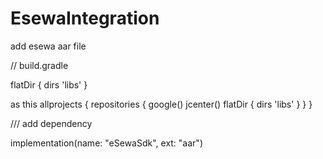 # EsewaIntegration

add esewa aar file 

// build.gradle

flatDir {
            dirs 'libs'
        }
        
  as this
allprojects {
    repositories {
        google()
        jcenter()
        flatDir {
            dirs 'libs'
        }
    }
}

/// add dependency

implementation(name: "eSewaSdk", ext: "aar")
